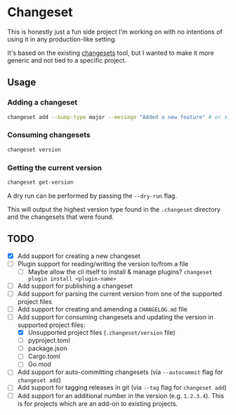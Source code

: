 # Changeset

This is honestly just a fun side project I'm working on with no intentions of using it in any production-like setting.

It's based on the existing [changesets](https://github.com/changesets/changesets) tool, but I wanted to make it more generic and not tied to a specific project.

## Usage

### Adding a changeset

```bash
changeset add --bump-type major --message "Added a new feature" # or simply `changeset add`
```

### Consuming changesets

```bash
changeset version
```

### Getting the current version

```bash
changeset get-version
```

A dry run can be performed by passing the `--dry-run` flag.

This will output the highest version type found in the `.changeset` directory and the changesets that were found.

## TODO

- [x] Add support for creating a new changeset
- [ ] Plugin support for reading/writing the version to/from a file
  - [ ] Maybe allow the cli itself to install & manage plugins? `changeset plugin install <plugin-name>`
- [ ] Add support for publishing a changeset
- [ ] Add support for parsing the current version from one of the supported project files
- [ ] Add support for creating and amending a `CHANGELOG.md` file
- [ ] Add support for consuming changesets and updating the version in supported project files:
  - [x] Unsupported project files (`.changeset/version` file)
  - [ ] pyproject.toml
  - [ ] package.json
  - [ ] Cargo.toml
  - [ ] Go.mod
- [ ] Add support for auto-committing changesets (via `--autocommit` flag for `changeset add`)
- [ ] Add support for tagging releases in git (via `--tag` flag for `changeset add`)
- [ ] Add support for an additional number in the version (e.g. `1.2.3.4`). This is for projects which are an add-on to existing projects.

